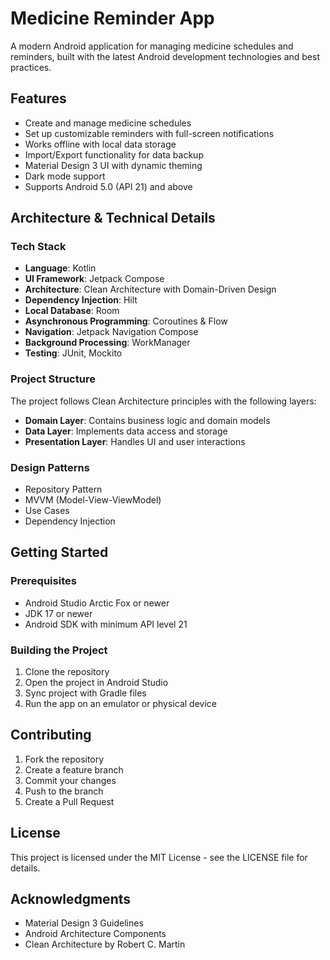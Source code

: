 # Medicine Reminder App

A modern Android application for managing medicine schedules and reminders, built with the latest Android development technologies and best practices.

## Features

- Create and manage medicine schedules
- Set up customizable reminders with full-screen notifications
- Works offline with local data storage
- Import/Export functionality for data backup
- Material Design 3 UI with dynamic theming
- Dark mode support
- Supports Android 5.0 (API 21) and above

## Architecture & Technical Details

### Tech Stack

- **Language**: Kotlin
- **UI Framework**: Jetpack Compose
- **Architecture**: Clean Architecture with Domain-Driven Design
- **Dependency Injection**: Hilt
- **Local Database**: Room
- **Asynchronous Programming**: Coroutines & Flow
- **Navigation**: Jetpack Navigation Compose
- **Background Processing**: WorkManager
- **Testing**: JUnit, Mockito

### Project Structure

The project follows Clean Architecture principles with the following layers:

- **Domain Layer**: Contains business logic and domain models
- **Data Layer**: Implements data access and storage
- **Presentation Layer**: Handles UI and user interactions

### Design Patterns

- Repository Pattern
- MVVM (Model-View-ViewModel)
- Use Cases
- Dependency Injection

## Getting Started

### Prerequisites

- Android Studio Arctic Fox or newer
- JDK 17 or newer
- Android SDK with minimum API level 21

### Building the Project

1. Clone the repository
2. Open the project in Android Studio
3. Sync project with Gradle files
4. Run the app on an emulator or physical device

## Contributing

1. Fork the repository
2. Create a feature branch
3. Commit your changes
4. Push to the branch
5. Create a Pull Request

## License

This project is licensed under the MIT License - see the LICENSE file for details.

## Acknowledgments

- Material Design 3 Guidelines
- Android Architecture Components
- Clean Architecture by Robert C. Martin 
